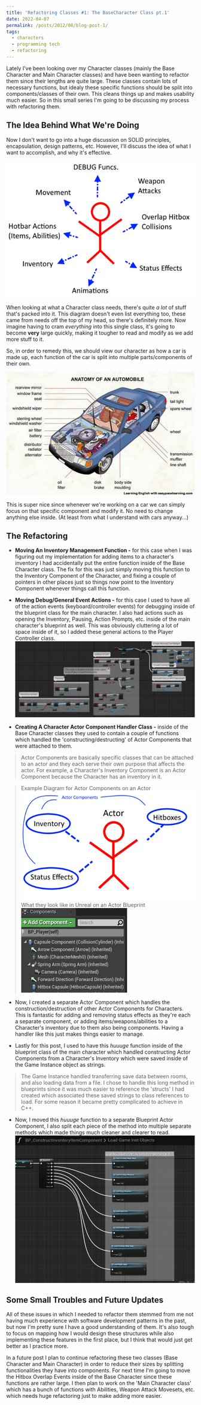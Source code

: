 ```yaml
---
title: 'Refactoring Classes #1: The BaseCharacter Class pt.1'
date: 2022-04-07
permalink: /posts/2012/08/blog-post-1/
tags:
  - characters
  - programming tech
  - refactoring
---
```


Lately I've been looking over my Character classes (mainly the Base Character and Main Character classes) and have been wanting to refactor them since their lengths are quite large. These classes contain lots of necessary functions, but idealy these specific functions should be split into components/classes of their own. This cleans things up and makes usability much easier. So in this small series I'm going to be discussing my process with refactoring them.

The Idea Behind What We're Doing
------
Now I don't want to go into a huge discussion on SOLID principles, encapsulation, design patterns, etc. However, I'll discuss the idea of what I want to accomplish, and why it's effective.  

![image info](\images\blog\post2\characterComponentModel.png "Brief sketch diagram of the components of a character")

When looking at what a Character class needs, there's quite *a lot* of stuff that's packed into it. This diagram doesn't even list everything too, these came from needs off the top of my head, so there's definitely more. Now imagine having to cram *everything* into this single class, it's going to become **very** large quickly, making it tougher to read and modify as we add more stuff to it.

So, in order to remedy this, we should view our character as how a car is made up, each function of the car is split into multiple parts/components of their own.  

![image info](\images\blog\post2\car_parts.jpg "Components of a car")

This is super nice since whenever we're working on a car we can simply focus on that specific component and modify it. No need to change anything else inside. (At least from what I understand with cars anyway...)

The Refactoring
------
- **Moving An Inventory Management Function -** for this case when I was figuring out my implementation for adding items to a character's inventory I had accidentally put the entire function inside of the Base Character class. The fix for this was just simply moving this function to the Inventory Component of the Character, and fixing a couple of pointers in other places just so things now point to the Inventory Component whenever things call this function.

- **Moving Debug/General Event Actions -** for this case I used to have all of the action events (keyboard/controller events) for debugging inside of the blueprint class for the main character. I also had actions such as opening the Inventory, Pausing, Action Prompts, etc. inside of the main character's blueprint as well. This was obviously cluttering a lot of space inside of it, so I added these general actions to the Player Controller class.
![image info](\images\blog\post2\controllerClass.PNG "Actor Components Ex.")

- **Creating A Character Actor Component Handler Class -** inside of the Base Character classes they used to contain a couple of functions which handled the 'constructing/destructing' of Actor Components that were attached to them. 
 >Actor Components are basically specific classes that can be attached to an actor and they each serve their own purpose that affects the actor. For example, a Character's Inventory Component is an Actor Component because the Character has an inventory in it.  
  
>Example Diagram for Actor Components on an Actor  
![image info](\images\blog\post2\actorComponents.png "Actor Components Ex.") 
>What they look like in Unreal on an Actor Blueprint  
![image info](\images\blog\post2\characterComponentsExample.PNG "Actor Components Ex. in Unreal") 
- Now, I created a separate Actor Component which handles the construction/destruction of other Actor Components for Characters. This is fantastic for adding and removing status effects as they're each a separate component, or adding items/weapons/abilities to a Character's inventory due to them also being components. Having a handler like this just makes things easier to manage.

- Lastly for this post, I used to have this *huuuge* function inside of the blueprint class of the main character which handled constructing Actor Components from a Character's Inventory which were saved inside of the Game Instance object as strings.
 >The Game Instance handled transferring save data between rooms, and also loading data from a file.
 >I chose to handle this long method in blueprints since it was much easier to reference the 'structs' I had created which associated these saved strings to class references to load. For some reason it became pretty complicated to achieve in C++.
- Now, I moved this *huuuge* function to a separate Blueprint Actor Component, I also split each piece of the method into multiple separate methods which made things much cleaner and clearer to read.  
![image info](\images\blog\post2\BP_constructInventoryItemComp.PNG "Construct Inv. Item Component")

Some Small Troubles and Future Updates
------
All of these issues in which I needed to refactor them stemmed from me not having much experience with software development patterns in the past, but now I'm pretty sure I have a good understanding of them. It's also tough to focus on mapping how I would design these structures while also implementing these features in the first place, but I think that would just get better as I practice more.

In a future post I plan to continue refactoring these two classes (Base Character and Main Character) in order to reduce their sizes by splitting functionalities they have into components. For next time I'm going to move the Hitbox Overlap Events inside of the Base Character since these functions are rather large. I then plan to work on the 'Main Character class' which has a bunch of functions with Abilities, Weapon Attack Movesets, etc. which needs huge refactoring just to make adding more easier.